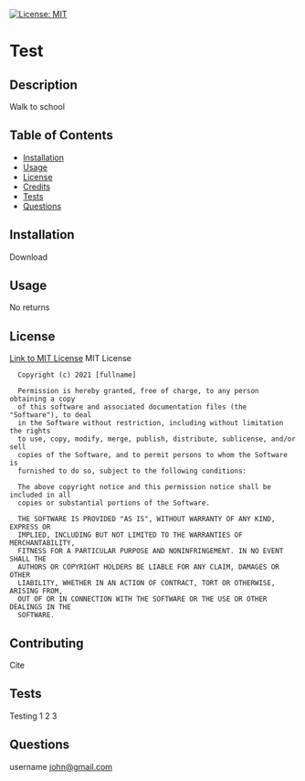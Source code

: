 [![License: MIT](https://img.shields.io/badge/License-MIT-yellow.svg)](https://opensource.org/licenses/MIT)
  # Test

  ## Description
  Walk to school
  
  ## Table of Contents
  * [Installation](#installation)
  * [Usage](#usage)
  * [License](#license)
  * [Credits](#contributing)
  * [Tests](#tests)
  * [Questions](#questions)

  ## Installation
  Download

  ## Usage
  No returns

  ## License
  [Link to MIT License](https://opensource.org/licenses/MIT)
  MIT License

      Copyright (c) 2021 [fullname]
      
      Permission is hereby granted, free of charge, to any person obtaining a copy
      of this software and associated documentation files (the "Software"), to deal
      in the Software without restriction, including without limitation the rights
      to use, copy, modify, merge, publish, distribute, sublicense, and/or sell
      copies of the Software, and to permit persons to whom the Software is
      furnished to do so, subject to the following conditions:
      
      The above copyright notice and this permission notice shall be included in all
      copies or substantial portions of the Software.
      
      THE SOFTWARE IS PROVIDED "AS IS", WITHOUT WARRANTY OF ANY KIND, EXPRESS OR
      IMPLIED, INCLUDING BUT NOT LIMITED TO THE WARRANTIES OF MERCHANTABILITY,
      FITNESS FOR A PARTICULAR PURPOSE AND NONINFRINGEMENT. IN NO EVENT SHALL THE
      AUTHORS OR COPYRIGHT HOLDERS BE LIABLE FOR ANY CLAIM, DAMAGES OR OTHER
      LIABILITY, WHETHER IN AN ACTION OF CONTRACT, TORT OR OTHERWISE, ARISING FROM,
      OUT OF OR IN CONNECTION WITH THE SOFTWARE OR THE USE OR OTHER DEALINGS IN THE
      SOFTWARE.

  ## Contributing
  Cite

  ## Tests
  Testing 1 2 3

  ## Questions
  username
  john@gmail.com
